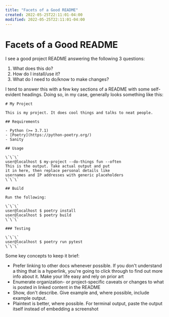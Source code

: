 ```yaml
---
title: "Facets of a Good README"
created: 2022-05-25T22:11:01-04:00
modified: 2022-05-25T22:11:01-04:00
---
```


# Facets of a Good README

I see a good project README answering the following 3 questions:

1. What does this do?
2. How do I install/use it?
3. What do I need to do/know to make changes?

I tend to answer this with a few key sections of a README with some self-evident headings. Doing so, in my case, generally looks something like this:

```
# My Project

This is my project. It does cool things and talks to neat people.

## Requirements

- Python (>= 3.7.1)
- [Poetry](https://python-poetry.org/)
- Sanity

## Usage

\`\`\`
user@localhost $ my-project --do-things fun --often
This is the output. Take actual output and put
it in here, then replace personal details like
usernames and IP addresses with generic placeholders
\`\`\`

## Build

Run the following:

\`\`\`
user@localhost $ poetry install
user@localhost $ poetry build
\`\`\`

### Testing

\`\`\`
user@localhost $ poetry run pytest
\`\`\`

```

Some key concepts to keep it brief:

- Prefer linking to other docs whenever possible. If you don't understand a thing that is a hyperlink, you're going to click through to find out more info about it. Make your life easy and rely on prior art
- Enumerate organization- or project-specific caveats or changes to what is posted in linked content in the README
- Show, don't describe. Give example and, where possible, include example output.
- Plaintext is better, where possible. For terminal output, paste the output itself instead of embedding a screenshot
 